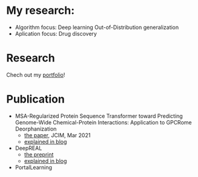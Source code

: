 # My research:
- Algorithm focus: Deep learning Out-of-Distribution generalization
- Aplication focus: Drug discovery

# Research
Chech out my [portfolio](https://tian-phd-cs-biology.notion.site/Tian-Cai-s-Research-2abbd915074846e8a493ff6302b4c343)!

# Publication
- MSA-Regularized Protein Sequence Transformer toward Predicting Genome-Wide Chemical-Protein Interactions: Application to GPCRome Deorphanization
  - [the paper](https://pubs.acs.org/doi/abs/10.1021/acs.jcim.0c01285), JCIM, Mar 2021
  - [explained in blog](https://tian-phd-cs-biology.notion.site/DISAE-a3f7b7573e2543de99beb91a9749ab3d)
- DeepREAL
  - [the preprint](https://www.biorxiv.org/content/10.1101/2021.09.12.460001v1?rss=1)
  - [explained in blog](https://tian-phd-cs-biology.notion.site/DeepREAL-cc136175dba94c58baef369d29fd1e3b)
- PortalLearning
